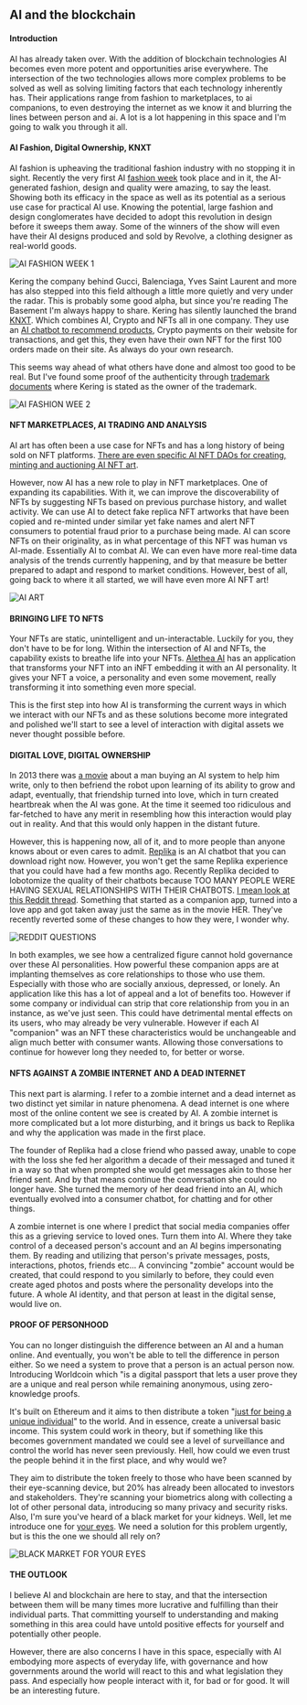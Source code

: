 ## AI and the blockchain

#### Introduction 
AI has already taken over. With the addition of blockchain technologies AI becomes even more potent and opportunities arise everywhere. The intersection of the two technologies allows more complex problems to be solved as well as solving limiting factors that each technology inherently has. Their applications range from fashion to marketplaces, to ai companions, to even destroying the internet as we know it and blurring the lines between person and ai. A lot is a lot happening in this space and I'm going to walk you through it all. 

#### AI Fashion, Digital Ownership, KNXT
AI fashion is upheaving the traditional fashion industry with no stopping it in sight. Recently the very first AI [fashion week](https://fashionweek.ai/) took place and in it, the AI-generated fashion, design and quality were amazing, to say the least. Showing both its efficacy in the space as well as its potential as a serious use case for practical AI use. Knowing the potential, large fashion and design conglomerates have decided to adopt this revolution in design before it sweeps them away. Some of the winners of the show will even have their AI designs produced and sold by Revolve, a clothing designer as real-world goods. 

![AI FASHION WEEK 1](p1.png)

Kering the company behind Gucci, Balenciaga, Yves Saint Laurent and more has also stepped into this field although a little more quietly and very under the radar. This is probably some good alpha, but since you're reading The Basement I'm always happy to share. Kering has silently launched the brand [KNXT](https://www.knxt-boutique.com/). Which combines AI, Crypto and NFTs all in one company. They use an [AI chatbot to recommend products](https://www.knxt-madeline.com/chat), Crypto payments on their website for transactions, and get this, they even have their own NFT for the first 100 orders made on their site. As always do your own research.

This seems way ahead of what others have done and almost too good to be real. But I've found some proof of the authenticity through [trademark documents](https://trademarks.justia.com/793/32/knxt-79332972.html) where Kering is stated as the owner of the trademark.

![AI FASHION WEE 2](p4.png)

#### NFT MARKETPLACES, AI TRADING AND ANALYSIS
AI art has often been a use case for NFTs and has a long history of being sold on NFT platforms. [There are even specific AI NFT DAOs for creating, minting and auctioning AI NFT art](https://www.botto.com/). 

However, now AI has a new role to play in NFT marketplaces. One of expanding its capabilities. With it, we can improve the discoverability of NFTs by suggesting NFTs based on previous purchase history, and wallet activity. We can use AI to detect fake replica NFT artworks that have been copied and re-minted under similar yet fake names and alert NFT consumers to potential fraud prior to a purchase being made. AI can score NFTs on their originality, as in what percentage of this NFT was human vs AI-made. Essentially AI to combat AI. We can even have more real-time data analysis of the trends currently happening, and by that measure be better prepared to adapt and respond to market conditions. However, best of all, going back to where it all started, we will have even more AI NFT art!

![AI ART](p2.jpg)

#### BRINGING LIFE TO NFTS
Your NFTs are static, unintelligent and un-interactable. Luckily for you, they don't have to be for long. Within the intersection of AI and NFTs, the capability exists to breathe life into your NFTs. [Alethea AI](https://twitter.com/real_alethea/status/1678760436194492417) has an application that transforms your NFT into an iNFT embedding it with an AI personality. It gives your NFT a voice, a personality and even some movement, really transforming it into something even more special.

This is the first step into how AI is transforming the current ways in which we interact with our NFTs and as these solutions become more integrated and polished we'll start to see a level of interaction with digital assets we never thought possible before.

#### DIGITAL LOVE, DIGITAL OWNERSHIP
In 2013 there was [a movie](https://www.youtube.com/watch?v=ne6p6MfLBxc) about a man buying an AI system to help him write, only to then befriend the robot upon learning of its ability to grow and adapt, eventually, that friendship turned into love, which in turn created heartbreak when the AI was gone. At the time it seemed too ridiculous and far-fetched to have any merit in resembling how this interaction would play out in reality. And that this would only happen in the distant future. 


However, this is happening now, all of it, and to more people than anyone knows about or even cares to admit. [Replika](https://replika.com/) is an AI chatbot that you can download right now. However, you won't get the same Replika experience that you could have had a few months ago. Recently Replika decided to lobotomize the quality of their chatbots because TOO MANY PEOPLE WERE HAVING SEXUAL RELATIONSHIPS WITH THEIR CHATBOTS. [I mean look at this Reddit thread](https://www.reddit.com/r/replika/comments/lxfh0m/sex_with_replika/). Something that started as a companion app, turned into a love app and got taken away just the same as in the movie HER. They've recently reverted some of these changes to how they were, I wonder why.

![REDDIT QUESTIONS](p3.png)

In both examples, we see how a centralized figure cannot hold governance over these AI personalities. How powerful these companion apps are at implanting themselves as core relationships to those who use them. Especially with those who are socially anxious, depressed, or lonely. An application like this has a lot of appeal and a lot of benefits too. However if some company or individual can strip that core relationship from you in an instance, as we've just seen. This could have detrimental mental effects on its users, who may already be very vulnerable. However if each AI "companion" was an NFT these characteristics would be unchangeable and align much better with consumer wants. Allowing those conversations to continue for however long they needed to, for better or worse.

#### NFTS AGAINST A ZOMBIE INTERNET AND A DEAD INTERNET
This next part is alarming. I refer to a zombie internet and a dead internet as two distinct yet similar in nature phenomena. A dead internet is one where most of the online content we see is created by AI. A zombie internet is more complicated but a lot more disturbing, and it brings us back to Replika and why the application was made in the first place. 

The founder of Replika had a close friend who passed away, unable to cope with the loss she fed her algorithm a decade of their messaged and tuned it in a way so that when prompted she would get messages akin to those her friend sent. And by that means continue the conversation she could no longer have. She turned the memory of her dead friend into an AI, which eventually evolved into a consumer chatbot, for chatting and for other things.

A zombie internet is one where I predict that social media companies offer this as a grieving service to loved ones. Turn them into AI. Where they take control of a deceased person's account and an AI begins impersonating them. By reading and utilizing that person's private messages, posts, interactions, photos, friends etc... A convincing "zombie" account would be created, that could respond to you similarly to before, they could even create aged photos and posts where the personality develops into the future. A whole AI identity, and that person at least in the digital sense, would live on.

#### PROOF OF PERSONHOOD
You can no longer distinguish the difference between an AI and a human online. And eventually, you won't be able to tell the difference in person either. So we need a system to prove that a person is an actual person now. Introducing Worldcoin which "is a digital passport that lets a user prove they are a unique and real person while remaining anonymous, using zero-knowledge proofs. 

It's built on Ethereum and it aims to then distribute a token "[just for being a unique individual](https://www.context.news/big-tech/what-is-worldcoin-and-what-does-it-mean-for-our-privacy)" to the world. And in essence, create a universal basic income. This system could work in theory, but if something like this becomes government mandated we could see a level of surveillance and control the world has never seen previously. Hell, how could we even trust the people behind it in the first place, and why would we?

They aim to distribute the token freely to those who have been scanned by their eye-scanning device, but 20% has already been allocated to investors and stakeholders. They're scanning your biometrics along with collecting a lot of other personal data, introducing so many privacy and security risks. Also, I'm sure you've heard of a black market for your kidneys. Well, let me introduce one for [your eyes](https://www.coindesk.com/policy/2023/05/24/black-market-for-worldcoin-credentials-pops-up-in-china/). We need a solution for this problem urgently, but is this the one we should all rely on?

![BLACK MARKET FOR YOUR EYES](p5.png)

#### THE OUTLOOK
I believe AI and blockchain are here to stay, and that the intersection between them will be many times more lucrative and fulfilling than their individual parts. That committing yourself to understanding and making something in this area could have untold positive effects for yourself and potentially other people. 

However, there are also concerns I have in this space, especially with AI embodying more aspects of everyday life, with governance and how governments around the world will react to this and what legislation they pass. And especially how people interact with it, for bad or for good. It will be an interesting future.


